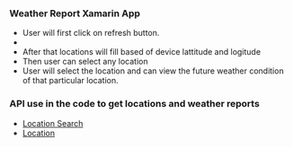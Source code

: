 ### Weather Report Xamarin App

* User will first click on refresh button.
* [](Screenshots/screen_1.jpeg)
* After that locations will fill based of device lattitude and logitude
* Then user can select any location 
* User will select the location and can view the future weather condition of that particular location.
### API use in the code to get locations and weather reports

* [Location Search](https://www.metaweather.com/api/location/search/?lattlong=(latt),(long))
* [Location](https://www.metaweather.com//api/location/(woeid)/)
